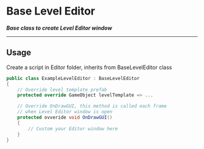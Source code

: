 # Base Level Editor
***Base class to create Level Editor window***

---
## Usage
Create a script in Editor folder, inherits from BaseLevelEditor class
```csharp
public class ExampleLevelEditor : BaseLevelEditor
{
	// Override level template prefab
	protected override GameObject levelTemplate => ...

	// Override OnDrawGUI, this method is called each frame
	// when Level Editor window is open
	protected ovveride void OnDrawGUI()
	{
		// Custom your Editor window here
	}
}
```

